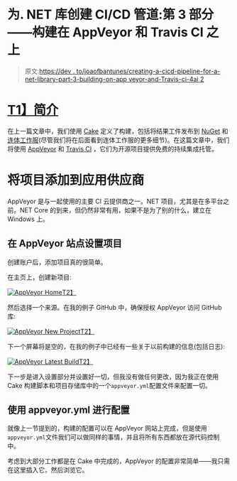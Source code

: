 # 为. NET 库创建 CI/CD 管道:第 3 部分——构建在 AppVeyor 和 Travis CI 之上

> 原文:[https://dev . to/joaofbantunes/creating-a-cicd-pipeline-for-a-net-library-part-3-building-on-app veyor-and-Travis-ci-4ai 2](https://dev.to/joaofbantunes/creating-a-cicd-pipeline-for-a-net-library-part-3---building-on-appveyor-and-travis-ci-4ai2)

# [T1】简介](#intro)

在上一篇文章中，我们使用 [Cake](https://cakebuild.net/) 定义了构建，包括将结果工件发布到 [NuGet](https://www.nuget.org/) 和[连体工作服](https://coveralls.io/)(尽管我们将在后面看到连体工作服的更多细节)。在这篇文章中，我们将使用 [AppVeyor](https://www.appveyor.com/) 和 [Travis CI](https://travis-ci.org/) ，它们为开源项目提供免费的持续集成托管。

# 将项目添加到应用供应商

AppVeyor 是与一起使用的主要 CI 云提供商之一。NET 项目，尤其是在多平台之前。NET Core 的到来，但仍然非常有用，如果不是为了别的什么，建立在 Windows 上。

## 在 AppVeyor 站点设置项目

创建账户后，添加项目真的很简单。

在主页上，创建新项目:

[![AppVeyor Home](../Images/1604e5d52684f5dfd00974116706fc73.png)T2】](https://thepracticaldev.s3.amazonaws.com/i/m8oget7rncrfepk8yslv.jpg)

然后选择一个来源。在我的例子 GitHub 中，确保授权 AppVeyor 访问 GitHub 库:

[![AppVeyor New Project](../Images/24df070443279e7d4c26930c75bd8ce3.png)T2】](https://thepracticaldev.s3.amazonaws.com/i/v1kz985g3osr4j3smd19.jpg)

下一个屏幕将是空的，在我的例子中已经有一些关于以前构建的信息(包括日志):

[![AppVeyor Latest Build](../Images/3d6050f5e1551cfd45feb6258725c359.png)T2】](https://thepracticaldev.s3.amazonaws.com/i/hmhwgla1nrx5645xs2ww.jpg)

下一步是进入设置部分并设置好一切，但我没有做任何更改，因为我正在使用 Cake 构建脚本和项目存储库中的一个`appveyor.yml`配置文件来配置一切。

## 使用 appveyor.yml 进行配置

就像上一节提到的，构建的配置可以在 AppVeyor 网站上完成，但是使用`appveyor.yml`文件我们可以做同样的事情，并且将所有东西都放在源代码控制中。

考虑到大部分工作都是在 Cake 中完成的，AppVeyor 的配置非常简单——我只需在这里插入它，然后浏览它。